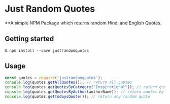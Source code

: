 # Just Random Quotes

**A simple NPM Package which returns random Hindi and English Quotes.

## Getting started

```
$ npm install --save justrandomquotes
```

## Usage

```js
const quotes = require('justrandomquotes');
console.log(quotes.getAllQuotes()); // return all quotes
console.log(quotes.getQuotesByCategory("Inspirational")); // return quotes by category
console.log(quotes.getQuotesByAuthor(authorName)); // return quotes by author name
console.log(quotes.getTodaysQuote()); // return any random quote
```
